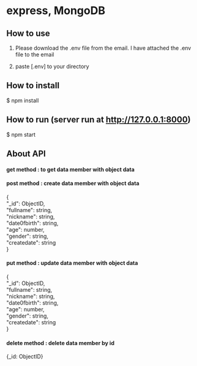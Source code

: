 # express, MongoDB

## How to use

 1. Please download the .env file from the email. I have attached the .env file to the email

 2. paste [.env] to your directory  

 ## How to install

 $ npm install

## How to run (server run at http://127.0.0.1:8000)

 $ npm start

## About API  

#### get method : to get data member with object data  

#### post method : create data member with object data  
{  
  "_id": ObjectID,  
  "fullname": string,  
  "nickname": string,  
  "date0fbirth": string,  
  "age": number,  
  "gender": string,  
  "createdate": string  
}  

#### put method : update data member with object data  
{  
  "_id": ObjectID,  
  "fullname": string,  
  "nickname": string,  
  "date0fbirth": string,  
  "age": number,  
  "gender": string,  
  "createdate": string  
}  

#### delete method : delete data member by id  
 {_id: ObjectID}

